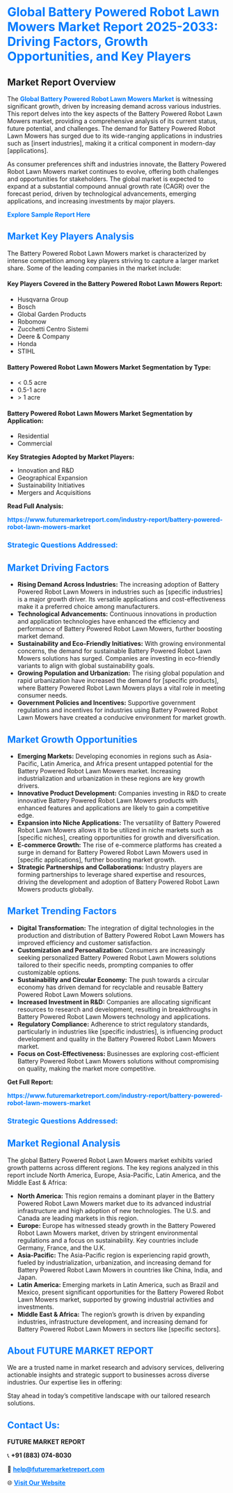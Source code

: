 <h1 style="color: #007BFF;">Global Battery Powered Robot Lawn Mowers Market Report 2025-2033: Driving Factors, Growth Opportunities, and Key Players</h1>

<section id="overview">
<h2>Market Report Overview</h2>
<p>The <a href="https://www.futuremarketreport.com/industry-report/battery-powered-robot-lawn-mowers-market" style="color: #007BFF; text-decoration: none;"><strong>Global Battery Powered Robot Lawn Mowers Market</strong></a> is witnessing significant growth, driven by increasing demand across various industries. This report delves into the key aspects of the Battery Powered Robot Lawn Mowers market, providing a comprehensive analysis of its current status, future potential, and challenges. The demand for Battery Powered Robot Lawn Mowers has surged due to its wide-ranging applications in industries such as [insert industries], making it a critical component in modern-day [applications].</p>
<p>As consumer preferences shift and industries innovate, the Battery Powered Robot Lawn Mowers market continues to evolve, offering both challenges and opportunities for stakeholders. The global market is expected to expand at a substantial compound annual growth rate (CAGR) over the forecast period, driven by technological advancements, emerging applications, and increasing investments by major players.</p>
</section>

<section id="overview">
<p><a href="https://www.futuremarketreport.com/request-sample/reportId=108768" style="color: #007BFF; text-decoration: none;"><strong>Explore Sample Report Here</strong></a></p>
</section>

<section id="key-players">
<h2 style="color: #007BFF;">Market Key Players Analysis</h2>
<p>The Battery Powered Robot Lawn Mowers market is characterized by intense competition among key players striving to capture a larger market share. Some of the leading companies in the market include:</p>
<h4>Key Players Covered in the Battery Powered Robot Lawn Mowers Report:</h4>
<ul><li>Husqvarna Group</li><li>Bosch</li><li>Global Garden Products</li><li>Robomow</li><li>Zucchetti Centro Sistemi</li><li>Deere &amp; Company</li><li>Honda</li><li>STIHL</li></ul>
<h4>Battery Powered Robot Lawn Mowers Market Segmentation by Type:</h4>
<ul><li>&lt; 0.5 acre</li><li>0.5-1 acre</li><li>&gt; 1 acre</li></ul>

<h4>Battery Powered Robot Lawn Mowers Market Segmentation by Application:</h4>
<ul><li>Residential</li><li>Commercial</li></ul>
<p><strong>Key Strategies Adopted by Market Players:</strong></p>
<ul>
<li>Innovation and R&D</li>
<li>Geographical Expansion</li>
<li>Sustainability Initiatives</li>
<li>Mergers and Acquisitions</li>
</ul>
</section>

<section>
<p><strong>Read Full Analysis: </strong></p><a href="https://www.futuremarketreport.com/industry-report/battery-powered-robot-lawn-mowers-market" style="color: #007BFF; text-decoration: none;"><strong>https://www.futuremarketreport.com/industry-report/battery-powered-robot-lawn-mowers-market</strong></a>
<h3 style="color: #007BFF;">Strategic Questions Addressed:</h3>
</section>

<section id="driving-factors">
<h2 style="color: #007BFF;">Market Driving Factors</h2>
<ul>
<li><strong>Rising Demand Across Industries:</strong> The increasing adoption of Battery Powered Robot Lawn Mowers in industries such as [specific industries] is a major growth driver. Its versatile applications and cost-effectiveness make it a preferred choice among manufacturers.</li>
<li><strong>Technological Advancements:</strong> Continuous innovations in production and application technologies have enhanced the efficiency and performance of Battery Powered Robot Lawn Mowers, further boosting market demand.</li>
<li><strong>Sustainability and Eco-Friendly Initiatives:</strong> With growing environmental concerns, the demand for sustainable Battery Powered Robot Lawn Mowers solutions has surged. Companies are investing in eco-friendly variants to align with global sustainability goals.</li>
<li><strong>Growing Population and Urbanization:</strong> The rising global population and rapid urbanization have increased the demand for [specific products], where Battery Powered Robot Lawn Mowers plays a vital role in meeting consumer needs.</li>
<li><strong>Government Policies and Incentives:</strong> Supportive government regulations and incentives for industries using Battery Powered Robot Lawn Mowers have created a conducive environment for market growth.</li>
</ul>
</section>

<section id="growth-opportunities">
<h2 style="color: #007BFF;">Market Growth Opportunities</h2>
<ul>
<li><strong>Emerging Markets:</strong> Developing economies in regions such as Asia-Pacific, Latin America, and Africa present untapped potential for the Battery Powered Robot Lawn Mowers market. Increasing industrialization and urbanization in these regions are key growth drivers.</li>
<li><strong>Innovative Product Development:</strong> Companies investing in R&D to create innovative Battery Powered Robot Lawn Mowers products with enhanced features and applications are likely to gain a competitive edge.</li>
<li><strong>Expansion into Niche Applications:</strong> The versatility of Battery Powered Robot Lawn Mowers allows it to be utilized in niche markets such as [specific niches], creating opportunities for growth and diversification.</li>
<li><strong>E-commerce Growth:</strong> The rise of e-commerce platforms has created a surge in demand for Battery Powered Robot Lawn Mowers used in [specific applications], further boosting market growth.</li>
<li><strong>Strategic Partnerships and Collaborations:</strong> Industry players are forming partnerships to leverage shared expertise and resources, driving the development and adoption of Battery Powered Robot Lawn Mowers products globally.</li>
</ul>
</section>

<section id="trending-factors">
<h2 style="color: #007BFF;">Market Trending Factors</h2>
<ul>
<li><strong>Digital Transformation:</strong> The integration of digital technologies in the production and distribution of Battery Powered Robot Lawn Mowers has improved efficiency and customer satisfaction.</li>
<li><strong>Customization and Personalization:</strong> Consumers are increasingly seeking personalized Battery Powered Robot Lawn Mowers solutions tailored to their specific needs, prompting companies to offer customizable options.</li>
<li><strong>Sustainability and Circular Economy:</strong> The push towards a circular economy has driven demand for recyclable and reusable Battery Powered Robot Lawn Mowers solutions.</li>
<li><strong>Increased Investment in R&D:</strong> Companies are allocating significant resources to research and development, resulting in breakthroughs in Battery Powered Robot Lawn Mowers technology and applications.</li>
<li><strong>Regulatory Compliance:</strong> Adherence to strict regulatory standards, particularly in industries like [specific industries], is influencing product development and quality in the Battery Powered Robot Lawn Mowers market.</li>
<li><strong>Focus on Cost-Effectiveness:</strong> Businesses are exploring cost-efficient Battery Powered Robot Lawn Mowers solutions without compromising on quality, making the market more competitive.</li>
</ul>
</section>

<section>
<p><strong>Get Full Report: </strong></p><a href="https://www.futuremarketreport.com/industry-report/battery-powered-robot-lawn-mowers-market" style="color: #007BFF; text-decoration: none;"><strong>https://www.futuremarketreport.com/industry-report/battery-powered-robot-lawn-mowers-market</strong></a>
<h3 style="color: #007BFF;">Strategic Questions Addressed:</h3>
</section>


<section id="regional-analysis">
<h2 style="color: #007BFF;">Market Regional Analysis</h2>
<p>The global Battery Powered Robot Lawn Mowers market exhibits varied growth patterns across different regions. The key regions analyzed in this report include North America, Europe, Asia-Pacific, Latin America, and the Middle East & Africa:</p>
<ul>
<li><strong>North America:</strong> This region remains a dominant player in the Battery Powered Robot Lawn Mowers market due to its advanced industrial infrastructure and high adoption of new technologies. The U.S. and Canada are leading markets in this region.</li>
<li><strong>Europe:</strong> Europe has witnessed steady growth in the Battery Powered Robot Lawn Mowers market, driven by stringent environmental regulations and a focus on sustainability. Key countries include Germany, France, and the U.K.</li>
<li><strong>Asia-Pacific:</strong> The Asia-Pacific region is experiencing rapid growth, fueled by industrialization, urbanization, and increasing demand for Battery Powered Robot Lawn Mowers in countries like China, India, and Japan.</li>
<li><strong>Latin America:</strong> Emerging markets in Latin America, such as Brazil and Mexico, present significant opportunities for the Battery Powered Robot Lawn Mowers market, supported by growing industrial activities and investments.</li>
<li><strong>Middle East & Africa:</strong> The region’s growth is driven by expanding industries, infrastructure development, and increasing demand for Battery Powered Robot Lawn Mowers in sectors like [specific sectors].</li>
</ul>
</section>

<footer>
<h2 style="color: #007BFF;">About FUTURE MARKET REPORT</h2>
<p>We are a trusted name in market research and advisory services, delivering actionable insights and strategic support to businesses across diverse industries. Our expertise lies in offering:</p>

<p>Stay ahead in today’s competitive landscape with our tailored research solutions.</p>

<h2 style="color: #007BFF;">Contact Us:</h2>
<p><strong>FUTURE MARKET REPORT</strong></p>
<p>📞 <strong>+91 (883) 074-8030</strong></p>
<p>📧 <strong><a href="mailto:help@futuremarketreport.com" style="color: #007BFF;">help@futuremarketreport.com</a></strong></p>
<p>🌐 <strong><a href="https://www.futuremarketreport.com/" style="color: #007BFF;">Visit Our Website</a></strong></p>
</footer>